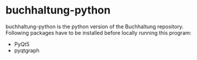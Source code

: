 <h1>buchhaltung-python</h1>
buchhaltung-python is the python version of the Buchhaltung repository.
<br>
Following packages have to be installed before locally running this program:
<ul>
    <li>PyQt5</li>
    <li>pyqtgraph</li>
</ul>
